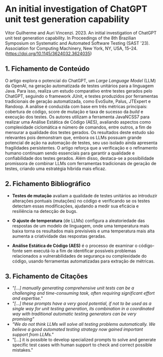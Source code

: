 # An initial investigation of ChatGPT unit test generation capability

Vitor Guilherme and Auri Vincenzi. 2023. An initial investigation of ChatGPT unit test generation capability. In Proceedings of the 8th Brazilian Symposium on Systematic and Automated Software Testing (SAST '23). Association for Computing Machinery, New York, NY, USA, 15–24. (https://doi.org/10.1145/3624032.3624035)

## 1. Fichamento de Conteúdo

O artigo explora o potencial do ChatGPT, um _Large Language Model_ (LLM) da OpenAI, na geração automatizada de testes unitários para a linguagem Java. Para isso, realiza um estudo comparativo entre testes gerados pelo ChatGPT, seguindo o framework JUnit, e testes produzidos por ferramentas tradicionais de geração automatizada, como EvoSuite, Palus, JTExpert e Randoop. A análise é conduzida com base em três métricas principais: cobertura de código, score de mutação e taxa de sucesso da _build_ e execução dos testes. Os autores utilizam a ferramenta JavaNCSS7 para realizar uma Análise Estática de Código (AES), avaliando aspectos como complexidade ciclomática e número de comandos, entre outros, a fim de mensurar a qualidade dos testes gerados. Os resultados deste estudo são relevantes pois demonstram que, embora os LLMs possuam grande potencial de ação na automação de testes, seu uso isolado ainda apresenta fragilidades persistentes. O artigo reforça que a verificação e o refinamento humano continuam sendo essenciais para garantir a qualidade e confiabilidade dos testes gerados. Além disso, destaca-se a possibilidade promissora de combinar LLMs com ferramentas tradicionais de geração de testes, criando uma estratégia híbrida mais eficaz.

## 2. Fichamento Bibliográfico

- **Testes de mutação** avaliam a qualidade de testes unitários ao introduzir alterações pontuais (mutações) no código e verificando se os testes detectam essas modificações, ajudando a medir sua eficácia e resiliência na detecção de bugs.

- **O ajuste de temperatura** (de LLMs) configura a aleatoriedade das respostas de um modelo de linguagem, onde uma temperatura mais baixa torna os resultados mais previsíveis e uma temperatura mais alta aumenta a criatividade das respostas geradas.

- **Análise Estática de Código (AES)** é o processo de examinar o código-fonte sem executá-lo a fim de identificar possíveis problemas relacionados a vulnerabilidades de segurança ou complexidade do código, usando ferramentas automatizadas para extração de métricas.

## 3. Fichamento de Citações

- _"[...] manually generating comprehensive unit tests can be a challenging and time-consuming task, often requiring significant effort and expertise."_
- _"[...] these prompts have a very good potential, if not to be used as a single way for unit testing generation, its
  combination in a coordinated way with traditional automatic testing generators can be very promising"_
- _"We do not think LLMs will solve all testing problems automatically. We believe a good automated testing strategy now gained important support from LLMs."_
- "[...] it is possible to develop specialized prompts to solve and generate specific test cases with human support to check and correct possible mistakes."
